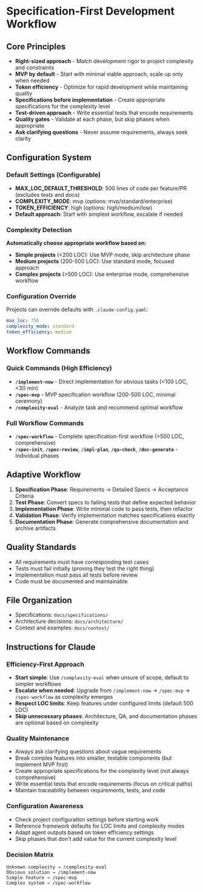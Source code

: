 # Specification-First Development Workflow

## Core Principles
- **Right-sized approach** - Match development rigor to project complexity and constraints
- **MVP by default** - Start with minimal viable approach, scale up only when needed
- **Token efficiency** - Optimize for rapid development while maintaining quality
- **Specifications before implementation** - Create appropriate specifications for the complexity level
- **Test-driven approach** - Write essential tests that encode requirements
- **Quality gates** - Validate at each phase, but skip phases when appropriate
- **Ask clarifying questions** - Never assume requirements, always seek clarity

## Configuration System

### Default Settings (Configurable)
- **MAX_LOC_DEFAULT_THRESHOLD**: 500 lines of code per feature/PR (excludes tests and docs)
- **COMPLEXITY_MODE**: mvp (options: mvp/standard/enterprise)
- **TOKEN_EFFICIENCY**: high (options: high/medium/low)
- **Default approach**: Start with simplest workflow, escalate if needed

### Complexity Detection
**Automatically choose appropriate workflow based on:**
- **Simple projects** (<200 LOC): Use MVP mode, skip architecture phase
- **Medium projects** (200-500 LOC): Use standard mode, focused approach
- **Complex projects** (>500 LOC): Use enterprise mode, comprehensive workflow

### Configuration Override
Projects can override defaults with `.claude-config.yaml`:
```yaml
max_loc: 750
complexity_mode: standard
token_efficiency: medium
```

## Workflow Commands

### Quick Commands (High Efficiency)
- **`/implement-now`** - Direct implementation for obvious tasks (<100 LOC, <30 min)
- **`/spec-mvp`** - MVP specification workflow (200-500 LOC, minimal ceremony)
- **`/complexity-eval`** - Analyze task and recommend optimal workflow

### Full Workflow Commands
- **`/spec-workflow`** - Complete specification-first workflow (>500 LOC, comprehensive)
- **`/spec-init`**, **`/spec-review`**, **`/impl-plan`**, **`/qa-check`**, **`/doc-generate`** - Individual phases

## Adaptive Workflow
1. **Specification Phase**: Requirements → Detailed Specs → Acceptance Criteria
2. **Test Phase**: Convert specs to failing tests that define expected behavior  
3. **Implementation Phase**: Write minimal code to pass tests, then refactor
4. **Validation Phase**: Verify implementation matches specifications exactly
5. **Documentation Phase**: Generate comprehensive documentation and archive artifacts

## Quality Standards
- All requirements must have corresponding test cases
- Tests must fail initially (proving they test the right thing)
- Implementation must pass all tests before review
- Code must be documented and maintainable

## File Organization
- Specifications: `docs/specifications/`
- Architecture decisions: `docs/architecture/`
- Context and examples: `docs/context/`

## Instructions for Claude

### Efficiency-First Approach
- **Start simple**: Use `/complexity-eval` when unsure of scope, default to simpler workflows
- **Escalate when needed**: Upgrade from `/implement-now` → `/spec-mvp` → `/spec-workflow` as complexity emerges
- **Respect LOC limits**: Keep features under configured limits (default 500 LOC)
- **Skip unnecessary phases**: Architecture, QA, and documentation phases are optional based on complexity

### Quality Maintenance
- Always ask clarifying questions about vague requirements
- Break complex features into smaller, testable components (but implement MVP first)
- Create appropriate specifications for the complexity level (not always comprehensive)
- Write essential tests that encode requirements (focus on critical paths)
- Maintain traceability between requirements, tests, and code

### Configuration Awareness  
- Check project configuration settings before starting work
- Reference framework defaults for LOC limits and complexity modes
- Adapt agent outputs based on token efficiency settings
- Skip phases that don't add value for the current complexity level

### Decision Matrix
```
Unknown complexity → /complexity-eval
Obvious solution → /implement-now  
Simple feature → /spec-mvp
Complex system → /spec-workflow
```